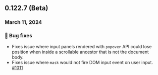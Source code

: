 ## 0.122.7 (Beta)

### March 11, 2024

### 🐛 Bug fixes

- Fixes issue where input panels rendered with `popover` API could lose position when inside a scrollable ancestor that is not the document body.
- Fixes issue where `mask` would not fire DOM input event on user input. [#1011](https://github.com/formkit/formkit/issues/1011)
